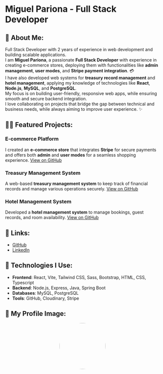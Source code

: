 # Miguel Pariona - Full Stack Developer

## 🚀 About Me:

Full Stack Developer with 2 years of experience in web development and building scalable applications.  
I am **Miguel Pariona**, a passionate **Full Stack Developer** with experience in creating e-commerce stores, deploying them with functionalities like **admin management**, **user modes**, and **Stripe payment integration**. 💳  
I have also developed web systems for **treasury record management** and **hotel management**, applying my knowledge of technologies like **React**, **Node.js**, **MySQL**, and **PostgreSQL**.  
My focus is on building user-friendly, responsive web apps, while ensuring smooth and secure backend integration.  
I love collaborating on projects that bridge the gap between technical and business needs, while always aiming to improve user experience. ✨

## 🧙‍♀️ Featured Projects:

### E-commerce Platform
I created an **e-commerce store** that integrates **Stripe** for secure payments and offers both **admin** and **user modes** for a seamless shopping experience. [View on GitHub](https://github.com/Mikelyto1994/ecommerce-project)

### Treasury Management System
A web-based **treasury management system** to keep track of financial records and manage various operations securely. [View on GitHub](https://github.com/Mikelyto1994/treasury-system)

### Hotel Management System
Developed a **hotel management system** to manage bookings, guest records, and room availability. [View on GitHub](https://github.com/Mikelyto1994/hotel-management-system)

## 🔗 Links:
- [GitHub](https://github.com/Mikelyto1994)
- [LinkedIn](https://www.linkedin.com/in/miguel-pariona-293890215/)

## 🧰 Technologies I Use:

- **Frontend**: React, Vite, Tailwind CSS, Sass, Bootstrap, HTML, CSS, Typescript
- **Backend**: Node.js, Express, Java, Spring Boot
- **Databases**: MySQL, PostgreSQL
- **Tools**: GitHub, Cloudinary, Stripe

## 📸 My Profile Image:

<p align="center">
  <img src="https://avatars.githubusercontent.com/u/122529721?v=4" width="150" height="150" style="border-radius:50%;" />
</p>
